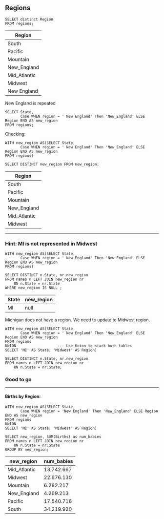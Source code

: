 ## Regions

```
SELECT distinct Region 
FROM regions;
```


| Region |  
|--|
| South | 
| Pacific|
| Mountain|
|New_England |
| Mid_Atlantic|
| Midwest|
| New England|

New England is repeated

```
SELECT State,
	   Case WHEN region = ' New England' Then 'New_England' ELSE Region END AS new_region
FROM regions;
```

Checking:

```
WITH new_region AS(SELECT State,
	   Case WHEN region = ' New England' Then 'New_England' ELSE Region END AS new_region
FROM regions)

SELECT DISTINCT new_region FROM new_region;
```

| Region |  
|--|
| South | 
| Pacific|
| Mountain|
|New_England |
| Mid_Atlantic|
| Midwest|

---

### Hint: MI is not represented in Midwest

```
WITH new_region AS(SELECT State,
	   Case WHEN region = ' New England' Then 'New_England' ELSE Region END AS new_region
FROM regions)

SELECT DISTINCT n.State, nr.new_region
FROM names n LEFT JOIN new_region nr
	ON n.State = nr.State
WHERE new_region IS NULL ;
```

| State |new_region  |
|--|--|
| MI |null  |

Michigan does not have a region. We need to update to Midwest region.

```
WITH new_region AS(SELECT State,
	   Case WHEN region = ' New England' Then 'New_England' ELSE Region END AS new_region
FROM regions
UNION					--- Use Union to stack both tables 
SELECT 'MI' AS State, 'Midwest' AS Region)

SELECT DISTINCT n.State, nr.new_region
FROM names n LEFT JOIN new_region nr
	ON n.State = nr.State;
```
### Good to go
---

#### Births by Region:

```
WITH new_region AS(SELECT State,
	   Case WHEN region = 'New England' Then 'New_England' ELSE Region END AS new_region
FROM regions
UNION
SELECT 'MI' AS State, 'Midwest' AS Region)

SELECT new_region, SUM(Births) as num_babies
FROM names n LEFT JOIN new_region nr
	ON n.State = nr.State
GROUP BY new_region;
```

|  new_region	| num_babies |
|--|--|
| Mid_Atlantic	 |13.742.667  |
| Midwest	 | 22.676.130 |
| Mountain	 | 6.282.217 |
| New_England	 | 4.269.213 |
| Pacific	 |  17.540.716|
| South	 | 34.219.920 |
